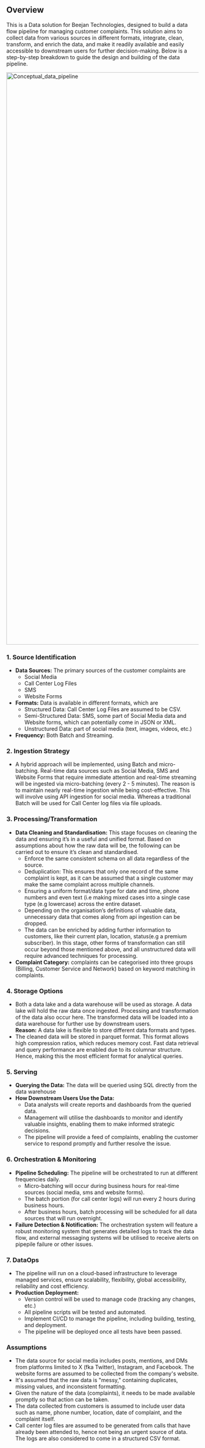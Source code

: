 ## Overview
This is a Data solution for Beejan Technologies, designed to build a data flow pipeline for managing customer complaints. This solution aims to collect data from various sources in different formats, integrate, clean, transform, and enrich the data, and make it readily available and easily accessible to downstream users for further decision-making. Below is a step-by-step breakdown to guide the design and building of the data pipeline.


<img width="2480" height="1500" alt="Conceptual_data_pipeline" src="https://github.com/user-attachments/assets/76770659-5aa8-4b85-b8ed-c8092c823732" />


### 1. Source Identification
* **Data Sources:** The primary sources of the customer complaints are
    * Social Media 
    * Call Center Log Files
    * SMS
    * Website Forms
* **Formats:** Data is available in different formats, which are
  * Structured Data: Call Center Log Files are assumed to be CSV.
  * Semi-Structured Data: SMS, some part of Social Media data and Website forms, which can potentially come in JSON or XML.
  * Unstructured Data: part of social media (text, images, videos, etc.)
* **Frequency:** Both Batch and Streaming.

### 2. Ingestion Strategy
* A hybrid approach will be implemented, using Batch and micro-batching. Real-time data sources such as Social Media, SMS and Website Forms that require immediate attention and real-time streaming will be ingested via micro-batching (every 2 - 5 minutes). The reason is to maintain nearly real-time ingestion while being cost-effective. This will involve using API ingestion for social media. Whereas a traditional Batch will be used for Call Center log files via file uploads.

### 3. Processing/Transformation
* **Data Cleaning and Standardisation:** This stage focuses on cleaning the data and ensuring it’s in a useful and unified format. Based on assumptions about how the raw data will be, the following can be carried out to ensure it’s clean and standardised.
  * Enforce the same consistent schema on all data regardless of the source.
  * Deduplication: This ensures that only one record of the same complaint is kept, as it can be assumed that a single customer may make the same complaint across multiple channels.
   * Ensuring a uniform format/data type for date and time, phone numbers and even text (i.e making mixed cases into a single case type (e.g lowercase)  across the entire dataset.
  * Depending on the organisation’s definitions of valuable data, unnecessary data that comes along from api ingestion can be dropped.
   * The data can be enriched by adding further information to customers, like their current plan, location, status(e.g a premium subscriber).
In this stage, other forms of transformation can still occur beyond those mentioned above, and all unstructured data will require advanced techniques for processing.
* **Complaint Category:** complaints can be categorised into three groups (Billing, Customer Service and Network) based on keyword matching in complaints.

### 4. Storage Options
* Both a data lake and a data warehouse will be used as storage. A data lake will hold the raw data once ingested. Processing and transformation of the data also occur here. The transformed data will be loaded into a data warehouse for further use by downstream users.  
**Reason:**  A data lake is flexible to store different data formats and types.
* The cleaned data will be stored in parquet format. This format allows high compression ratios, which reduces memory cost. Fast data retrieval and query performance are enabled due to its columnar structure. Hence, making this the most efficient format for analytical queries.

### 5. Serving
* **Querying the Data:** The data will be queried using SQL directly from the data warehouse
* **How Downstream Users Use the Data:** 
   * Data analysts will create reports and dashboards from the queried data.
   *  Management will utilise the dashboards to monitor and identify valuable insights, enabling them to make informed strategic decisions.
   * The pipeline will provide a feed of complaints, enabling the customer service to respond promptly and further resolve the issue.

### 6. Orchestration & Monitoring
* **Pipeline Scheduling:** The pipeline will be orchestrated to run at different frequencies daily.
   * Micro-batching will occur during business hours for real-time sources (social media, sms and website forms).
   * The batch portion (for call center logs) will run every 2 hours during business hours.
   * After business hours, batch processing will be scheduled for all data sources that will run overnight.
* **Failure Detection & Notification:** The orchestration system will feature a robust monitoring system that generates detailed logs to track the data flow, and external messaging systems will be utilised to receive alerts on pipepile failure or other issues.

### 7. DataOps
* The pipeline will run on a cloud-based infrastructure to leverage managed services, ensure scalability, flexibility, global accessibility, reliability and cost efficiency.
* **Production Deployment:**
   * Version control will be used to manage code (tracking any changes, etc.)
   * All pipeline scripts will be tested and automated.
   * Implement CI/CD to manage the pipeline, including building, testing, and deployment.
   * The pipeline will be deployed once all tests have been passed.

### Assumptions
* The data source for social media includes posts, mentions, and DMs from platforms limited to X (fka Twitter), Instagram, and Facebook. The website forms are assumed to be collected from the company's website.
* It's assumed that the raw data is "messy," containing duplicates, missing values, and inconsistent formatting.
* Given the nature of the data (complaints), it needs to be made available promptly so that action can be taken.
* The data collected from customers is assumed to include user data such as name, phone number, location, date of complaint, and the complaint itself.
* Call center log files are assumed to be generated from calls that have already been attended to, hence not being an urgent source of data. The logs are also considered to come in a structured CSV format.














